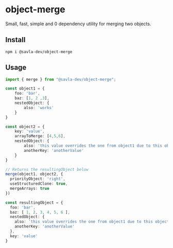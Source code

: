 # object-merge

Small, fast, simple and 0 dependency utility for merging two objects.

## Install

`npm i @savla-dev/object-merge`

## Usage

```ts
import { merge } from "@savla-dev/object-merge";

const object1 = {
    foo: 'bar',
    baz: [1, 2 ,3],
    nestedObject: {
        also: 'works'
    }
}

const object2 = {
    key: 'value',
    arrayToMerge: [4,5,6],
    nestedObject: {
        also: 'this value overrides the one from object1 due to this object having priority'
        anotherKey: 'anotherValue'
    }
}

// Returns the resultingObject below
merge(object1, object2, {
  priorityObject: 'right',
  useStructuredClone: true,
  mergeArrays: true
})

const resultingObject = {
  foo: 'bar',
  baz: [ 1, 2, 3, 4, 5, 6 ],
  nestedObject: {
    also: 'this value overrides the one from object1 due to this object having priority',
    anotherKey: 'anotherValue'
  },
  key: 'value'
}
```
